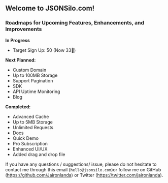 ## Welcome to JSONSilo.com!

### Roadmaps for Upcoming Features, Enhancements, and Improvements

**In Progress**
- Target Sign Up: 50 (Now 33🎉)
 

**Next Planned:**
- Custom Domain
- Up to 100MB Storage
- Support Pagination
- SDK
- API Uptime Monitoring
- Blog

**Completed:**
- Advanced Cache
- Up to 5MB Storage
- Unlimited Requests
- Docs
- Quick Demo
- Pro Subscription
- Enhanced UI/UX
- Added drag and drop file

If you have any questions / suggestions/ issue, please do not hesitate to contact me through this email (`hello@jsonsilo.com`)or follow me on GitHub (https://github.com/Jaironlanda) or Twitter (https://twitter.com/jaironlanda).
